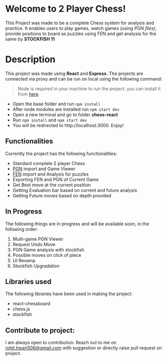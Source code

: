 # Welcome to 2 Player Chess!

This Project was made to be a complete Chess system for analysis and practice. It enables users to play games, watch games *(using PGN files)*, provide positions to board as puzzles using FEN and get analysis for the same by **STOCKFISH 11**

# Description

This project was made using **React** and **Express**. The projects are connected via proxy and can be run on local using the following command:
> Node is required in your machine to run the project. you can install it from [here](https://nodejs.org/en/download/).

 - Open the base folder and run `npm install`
 - After node modules are installed run `npm start dev`
 - Open a new terminal and go to folder **chess-react**
 - Run `npm install` and `npm start dev` 
 - You will be redirected to http://localhost:3000. Enjoy!

## Functionalities

Currently the project has the following functionalities:

 - Standard complete 2 player Chess
 - [PGN](https://en.wikipedia.org/wiki/Portable_Game_Notation) import and Game Viewer  
 - [FEN](https://en.wikipedia.org/wiki/Forsyth%E2%80%93Edwards_Notation#:~:text=variants%20like%20Chess960-,Definition,each%20separated%20by%20a%20space.) import and Analysis for puzzles
 - Exporting FEN and PGN of Current Game
 - Get Best move at the current position
 - Getting Evaluation bar based on current and future analysis
 - Getting Future moves based on depth provided

## In Progress

The following things are in progress and will be available soon, in the following order:

 1. Multi-game PGN Viewer
 2. Request Undo Move
 3. PGN Game analysis with stockfish
 4. Possible moves on click of piece
 5. UI Revamp
 6. Stockfish Upgradation

## Libraries used

The following libraries have been used in making the project:

 - react-chessboard 
 - chess.js 
 - stockfish

## Contribute to project:

I am always open to contribution. Reach out to me on rohit.tiwari506@gmail.com with suggestion or directly raise pull request on project. 

```
